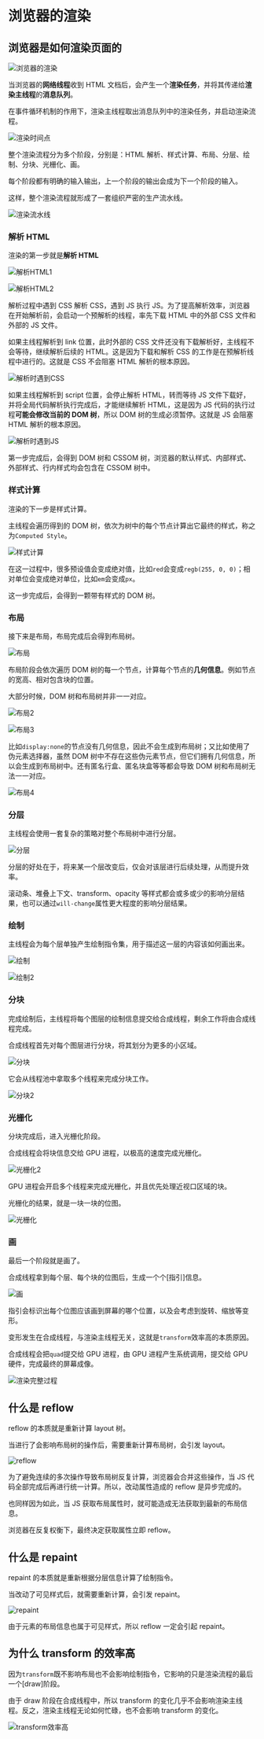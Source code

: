 # 浏览器的渲染

## 浏览器是如何渲染页面的

![浏览器的渲染](./img/8.浏览器的渲染/浏览器的渲染.png)

当浏览器的**网络线程**收到 HTML 文档后，会产生一个**渲染任务**，并将其传递给**渲染主线程**的**消息队列**。

在事件循环机制的作用下，渲染主线程取出消息队列中的渲染任务，并启动渲染流程。

![渲染时间点](./img/8.浏览器的渲染/渲染时间点.png)

整个渲染流程分为多个阶段，分别是：HTML 解析、样式计算、布局、分层、绘制、分块、光栅化、画。

每个阶段都有明确的输入输出，上一个阶段的输出会成为下一个阶段的输入。

这样，整个渲染流程就形成了一套组织严密的生产流水线。

![渲染流水线](./img/8.浏览器的渲染/渲染流水线.png)

### 解析 HTML

渲染的第一步就是**解析 HTML**

![解析HTML1](./img/8.浏览器的渲染/解析HTML1.png)

![解析HTML2](./img/8.浏览器的渲染/解析HTML2.png)

解析过程中遇到 CSS 解析 CSS，遇到 JS 执行 JS。为了提高解析效率，浏览器在开始解析前，会启动一个预解析的线程，率先下载 HTML 中的外部 CSS 文件和外部的 JS 文件。

如果主线程解析到 link 位置，此时外部的 CSS 文件还没有下载解析好，主线程不会等待，继续解析后续的 HTML。这是因为下载和解析 CSS 的工作是在预解析线程中进行的。这就是 CSS 不会阻塞 HTML 解析的根本原因。

![解析时遇到CSS](./img/8.浏览器的渲染/解析时遇到CSS.png)

如果主线程解析到 script 位置，会停止解析 HTML，转而等待 JS 文件下载好，并将全局代码解析执行完成后，才能继续解析 HTML，这是因为 JS 代码的执行过程**可能会修改当前的 DOM 树**，所以 DOM 树的生成必须暂停。这就是 JS 会阻塞 HTML 解析的根本原因。

![解析时遇到JS](./img/8.浏览器的渲染/解析时遇到JS.png)

第一步完成后，会得到 DOM 树和 CSSOM 树，浏览器的默认样式、内部样式、外部样式、行内样式均会包含在 CSSOM 树中。

### 样式计算

渲染的下一步是样式计算。

主线程会遍历得到的 DOM 树，依次为树中的每个节点计算出它最终的样式，称之为`Computed Style`。

![样式计算](./img/8.浏览器的渲染/样式计算.png)

在这一过程中，很多预设值会变成绝对值，比如`red`会变成`regb(255, 0, 0)`；相对单位会变成绝对单位，比如`em`会变成`px`。

这一步完成后，会得到一颗带有样式的 DOM 树。

### 布局

接下来是布局，布局完成后会得到布局树。

![布局](./img/8.浏览器的渲染/布局.png)

布局阶段会依次遍历 DOM 树的每一个节点，计算每个节点的**几何信息**。例如节点的宽高、相对包含块的位置。

大部分时候，DOM 树和布局树并非一一对应。

![布局2](./img/8.浏览器的渲染/布局2.png)

![布局3](./img/8.浏览器的渲染/布局3.png)

比如`display:none`的节点没有几何信息，因此不会生成到布局树；又比如使用了伪元素选择器，虽然 DOM 树中不存在这些伪元素节点，但它们拥有几何信息，所以会生成到布局树中。还有匿名行盒、匿名块盒等等都会导致 DOM 树和布局树无法一一对应。

![布局4](./img/8.浏览器的渲染/布局4.png)

### 分层

主线程会使用一套复杂的策略对整个布局树中进行分层。

![分层](./img/8.浏览器的渲染/分层.png)

分层的好处在于，将来某一个层改变后，仅会对该层进行后续处理，从而提升效率。

滚动条、堆叠上下文、transform、opacity 等样式都会或多或少的影响分层结果，也可以通过`will-change`属性更大程度的影响分层结果。

### 绘制

主线程会为每个层单独产生绘制指令集，用于描述这一层的内容该如何画出来。

![绘制](./img/8.浏览器的渲染/绘制.png)

![绘制2](./img/8.浏览器的渲染/绘制2.png)

### 分块

完成绘制后，主线程将每个图层的绘制信息提交给合成线程，剩余工作将由合成线程完成。

合成线程首先对每个图层进行分块，将其划分为更多的小区域。

![分块](./img/8.浏览器的渲染/分块.png)

它会从线程池中拿取多个线程来完成分块工作。

![分块2](./img/8.浏览器的渲染/分块2.png)

### 光栅化

分块完成后，进入光栅化阶段。

合成线程会将块信息交给 GPU 进程，以极高的速度完成光栅化。

![光栅化2](./img/8.浏览器的渲染/光栅化2.png)

GPU 进程会开启多个线程来完成光栅化，并且优先处理近视口区域的块。

光栅化的结果，就是一块一块的位图。

![光栅化](./img/8.浏览器的渲染/光栅化.png)

### 画

最后一个阶段就是画了。

合成线程拿到每个层、每个块的位图后，生成一个个[指引]信息。

![画](./img/8.浏览器的渲染/画.png)

指引会标识出每个位图应该画到屏幕的哪个位置，以及会考虑到旋转、缩放等变形。

变形发生在合成线程，与渲染主线程无关，这就是`transform`效率高的本质原因。

合成线程会把`quad`提交给 GPU 进程，由 GPU 进程产生系统调用，提交给 GPU 硬件，完成最终的屏幕成像。

![渲染完整过程](./img/8.浏览器的渲染/渲染完整过程.png)

## 什么是 reflow

reflow 的本质就是重新计算 layout 树。

当进行了会影响布局树的操作后，需要重新计算布局树，会引发 layout。

![reflow](./img/8.浏览器的渲染/reflow.png)

为了避免连续的多次操作导致布局树反复计算，浏览器会合并这些操作，当 JS 代码全部完成后再进行统一计算。所以，改动属性造成的 reflow 是异步完成的。

也同样因为如此，当 JS 获取布局属性时，就可能造成无法获取到最新的布局信息。

浏览器在反复权衡下，最终决定获取属性立即 reflow。

## 什么是 repaint

repaint 的本质就是重新根据分层信息计算了绘制指令。

当改动了可见样式后，就需要重新计算，会引发 repaint。

![repaint](./img/8.浏览器的渲染/repaint.png)

由于元素的布局信息也属于可见样式，所以 reflow 一定会引起 repaint。

## 为什么 transform 的效率高

因为`transform`既不影响布局也不会影响绘制指令，它影响的只是渲染流程的最后一个[draw]阶段。

由于 draw 阶段在合成线程中，所以 transform 的变化几乎不会影响渲染主线程。反之，渲染主线程无论如何忙碌，也不会影响 transform 的变化。

![transform效率高](./img/8.浏览器的渲染/transform效率高.png)
